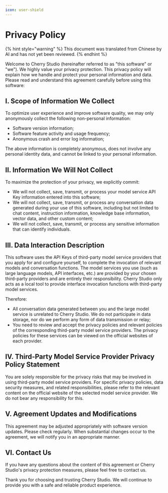 ```yaml
---
icon: user-shield
---
```

# Privacy Policy


{% hint style="warning" %}
This document was translated from Chinese by AI and has not yet been reviewed.
{% endhint %}




Welcome to Cherry Studio (hereinafter referred to as "this software" or "we"). We highly value your privacy protection. This privacy policy will explain how we handle and protect your personal information and data. Please read and understand this agreement carefully before using this software:

## I. Scope of Information We Collect

To optimize user experience and improve software quality, we may only anonymously collect the following non-personal information:

*   Software version information;
*   Software feature activity and usage frequency;
*   Anonymous crash and error log information;

The above information is completely anonymous, does not involve any personal identity data, and cannot be linked to your personal information.

## II. Information We Will Not Collect

To maximize the protection of your privacy, we explicitly commit:

*   We will not collect, save, transmit, or process your model service API Key information entered into this software;
*   We will not collect, save, transmit, or process any conversation data generated during your use of this software, including but not limited to chat content, instruction information, knowledge base information, vector data, and other custom content;
*   We will not collect, save, transmit, or process any sensitive information that can identify individuals.

## III. Data Interaction Description

This software uses the API Keys of third-party model service providers that you apply for and configure yourself, to complete the invocation of relevant models and conversation functions. The model services you use (such as large language models, API interfaces, etc.) are provided by your chosen third-party providers and are entirely their responsibility. Cherry Studio only acts as a local tool to provide interface invocation functions with third-party model services.

Therefore:

*   All conversation data generated between you and the large model service is unrelated to Cherry Studio. We do not participate in data storage, nor do we perform any form of data transmission or relay;
*   You need to review and accept the privacy policies and relevant policies of the corresponding third-party model service providers. The privacy policies for these services can be viewed on the official websites of each provider.

## IV. Third-Party Model Service Provider Privacy Policy Statement

You are solely responsible for the privacy risks that may be involved in using third-party model service providers. For specific privacy policies, data security measures, and related responsibilities, please refer to the relevant content on the official website of the selected model service provider. We do not bear any responsibility for this.

## V. Agreement Updates and Modifications

This agreement may be adjusted appropriately with software version updates. Please check regularly. When substantial changes occur to the agreement, we will notify you in an appropriate manner.

## VI. Contact Us

If you have any questions about the content of this agreement or Cherry Studio's privacy protection measures, please feel free to contact us.

Thank you for choosing and trusting Cherry Studio. We will continue to provide you with a safe and reliable product experience.